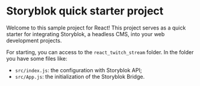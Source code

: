 
# Storyblok quick starter project

Welcome to this sample project for React!
This project serves as a quick starter for integrating Storyblok, a headless CMS, into your web development projects.

For starting, you can access to the `react_twitch_stream` folder.
In the folder you have some files like:

- `src/index.js`: the configuration with Storyblok API;
- `src/App.js`: the initialization of the Storyblok Bridge.


